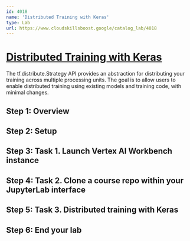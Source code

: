 ```yaml
---
id: 4018
name: 'Distributed Training with Keras'
type: Lab
url: https://www.cloudskillsboost.google/catalog_lab/4018
---
```


# [Distributed Training with Keras](https://www.cloudskillsboost.google/catalog_lab/4018)

The tf.distribute.Strategy API provides an abstraction for distributing your training across multiple processing units. The goal is to allow users to enable distributed training using existing models and training code, with minimal changes.

## Step 1: Overview

## Step 2: Setup

## Step 3: Task 1. Launch Vertex AI Workbench instance

## Step 4: Task 2. Clone a course repo within your JupyterLab interface

## Step 5: Task 3. Distributed training with Keras

## Step 6: End your lab
